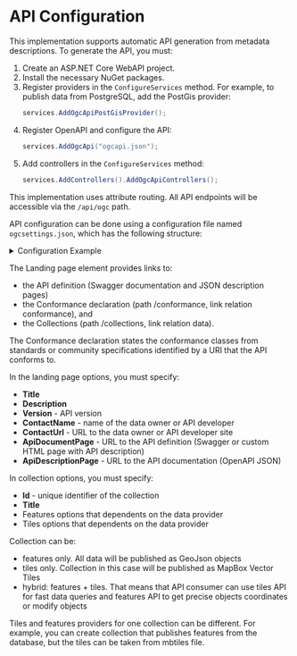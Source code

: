 # API Configuration

This implementation supports automatic API generation from metadata descriptions. To generate the API, you must:

1. Create an ASP.NET Core WebAPI project.
2. Install the necessary NuGet packages.
3. Register providers in the `ConfigureServices` method. For example, to publish data from PostgreSQL, add the PostGis provider:
   ```csharp
   services.AddOgcApiPostGisProvider();
   ```
4. Register OpenAPI and configure the API:
   ```csharp
   services.AddOgcApi("ogcapi.json");
   ```
5. Add controllers in the `ConfigureServices` method:
   ```csharp
   services.AddControllers().AddOgcApiControllers();
   ```

This implementation uses attribute routing. All API endpoints will be accessible via the `/api/ogc` path.

API configuration can be done using a configuration file named `ogcsettings.json`, which has the following structure:

<details>
  <summary>Configuration Example</summary>
   ```json
   {
     "LandingPage": {
       "Title": "OGC API Implementation",
       "Description": "The implementation of the OGC API family of standards that being developed to make it easy for anyone to provide geospatial data to the web",
       "Version": "1.0",
       "ContactName": "OGC API",
       "ContactUrl": "https://www.example.com/",
       "ApiDocumentPage": "/api/ogc/index.html",
       "ApiDescriptionPage": "/api/ogc/swagger.json"
     },
     "Collections": {
       "Items": [
         {
           "Id": "Test",
           "Title": "Test collection",
           "Features": {
             "Crs": [
               "http://www.opengis.net/def/crs/OGC/1.3/CRS84",
               "http://www.opengis.net/def/crs/EPSG/0/3857"
             ],
             "StorageCrs": "http://www.opengis.net/def/crs/EPSG/0/3857",
             "Storage": {
               "Type": "PostGis",
               "ConnectionString": "Host=localhost;User Id=postgre;Password=myStrongP@ssword;Database=Tests;Port=5432;Timeout=50;",
               "Schema": "test",
               "Table": "test_table",
               "GeometryColumn": "geom",
               "GeometrySrid": 3857,
               "GeometryDataType": "geometry",
               "GeometryGeoJsonType": "MultiPolygon",
               "IdentifierColumn": "id",
               "Properties": [
                 "name",
                 "region"
               ]
             }
           },
           "Tiles": {
             "Crs": "http://www.opengis.net/def/crs/EPSG/0/3857",
             "Storage": {
               "Type": "MbTiles",
               "FileName": "TilesData\\data.mbtiles"
             }
           }
         }
       ]
     }
   }
   ```
</details>

The Landing page element provides links to:
- the API definition (Swagger documentation and JSON description pages)
- the Conformance declaration (path /conformance, link relation conformance), and
- the Collections (path /collections, link relation data).

The Conformance declaration states the conformance classes from standards or community specifications identified by a URI that the API conforms to.

In the landing page options, you must specify:
- **Title**
- **Description**
- **Version** - API version
- **ContactName** - name of the data owner or API developer
- **ContactUrl** - URL to the data owner or API developer site
- **ApiDocumentPage** - URL to the API definition (Swagger or custom HTML page with API description)
- **ApiDescriptionPage** - URL to the API documentation (OpenAPI JSON)

In collection options, you must specify:
- **Id** - unique identifier of the collection
- **Title**
- Features options that dependents on the data provider
- Tiles options that dependents on the data provider

Collection can be:
- features only. All data will be published as GeoJson objects
- tiles only. Collection in this case will be published as MapBox Vector Tiles
- hybrid: features + tiles. That means that API consumer can use tiles API for fast data queries and features API to get precise objects coordinates or modify objects

Tiles and features providers for one collection can be different. For example, you can create collection that publishes features from the database, but the tiles can be taken from mbtiles file.
